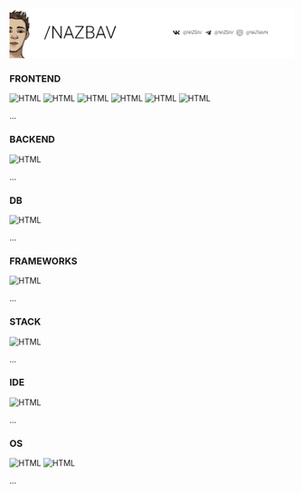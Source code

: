 [![Contact](https://github.com/nazbav/NAZBAV/blob/main/header.png?raw=true "Contact")][1]

### FRONTEND

![HTML](https://img.shields.io/badge/HTML-239120?style=for-the-badge&logo=html5&logoColor=white)
![HTML](https://img.shields.io/badge/JavaScript-F7DF1E?style=for-the-badge&logo=javascript&logoColor=black)
![HTML](https://img.shields.io/badge/CSS3-1572B6?style=for-the-badge&logo=css3&logoColor=white)
![HTML](https://img.shields.io/badge/Sass-CC6699?style=for-the-badge&logo=sass&logoColor=white)
![HTML](https://img.shields.io/badge/Bootstrap-563D7C?style=for-the-badge&logo=bootstrap&logoColor=white)
![HTML](https://img.shields.io/badge/jQuery-0769AD?style=for-the-badge&logo=jquery&logoColor=white)

...

### BACKEND

![HTML](https://img.shields.io/badge/PHP-777BB4?style=for-the-badge&logo=php&logoColor=white)

...

### DB

![HTML](https://img.shields.io/badge/MySQL-00000F?style=for-the-badge&logo=mysql&logoColor=white)

...

### FRAMEWORKS

![HTML](https://img.shields.io/badge/YII2-247BA0?style=for-the-badge&logo=yii2&logoColor=white)    

...

### STACK

![HTML](https://img.shields.io/badge/LAMP-78206E?style=for-the-badge&logo=LAMP&logoColor=white)

...

### IDE

![HTML](https://img.shields.io/badge/PHPStorm-353535?style=for-the-badge&logo=PHPStorm&logoColor=white)    

...

### OS

![HTML](https://img.shields.io/badge/Ubuntu-E95420?style=for-the-badge&logo=Ubuntu&logoColor=white)
![HTML](https://img.shields.io/badge/Windows-3DBFED?style=for-the-badge&logo=Windows&logoColor=white)

...

[1]: contact.md
